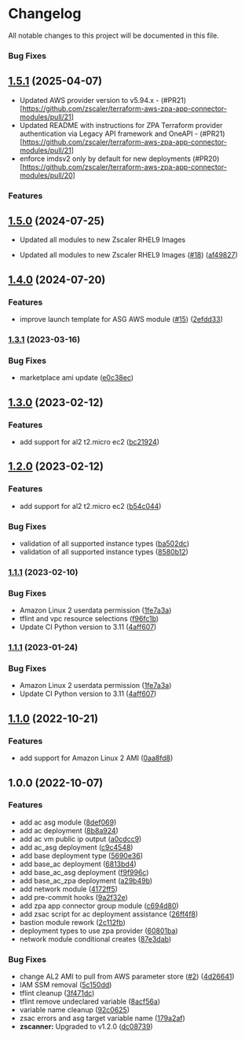 # Changelog

All notable changes to this project will be documented in this file.

### Bug Fixes

## [1.5.1](https://github.com/zscaler/terraform-aws-zpa-app-connector-modules/compare/v1.4.0...v1.5.1) (2025-04-07)
* Updated AWS provider version to v5.94.x - (#PR21)[https://github.com/zscaler/terraform-aws-zpa-app-connector-modules/pull/21]
* Updated README with instructions for ZPA Terraform provider authentication via Legacy API framework and OneAPI - (#PR21)[https://github.com/zscaler/terraform-aws-zpa-app-connector-modules/pull/21]
* enforce imdsv2 only by default for new deployments (#PR20)[https://github.com/zscaler/terraform-aws-zpa-app-connector-modules/pull/20]

### Features

## [1.5.0](https://github.com/zscaler/terraform-aws-zpa-app-connector-modules/compare/v1.4.0...v1.5.0) (2024-07-25)
* Updated all modules to new Zscaler RHEL9 Images

* Updated all modules to new Zscaler RHEL9 Images ([#18](https://github.com/zscaler/terraform-aws-zpa-app-connector-modules/issues/18)) ([af49827](https://github.com/zscaler/terraform-aws-zpa-app-connector-modules/commit/af498271c1e521c41027e9b915325317afd71876))

## [1.4.0](https://github.com/zscaler/terraform-aws-zpa-app-connector-modules/compare/v1.3.1...v1.4.0) (2024-07-20)


### Features

* improve launch template for ASG AWS module ([#15](https://github.com/zscaler/terraform-aws-zpa-app-connector-modules/issues/15)) ([2efdd33](https://github.com/zscaler/terraform-aws-zpa-app-connector-modules/commit/2efdd336b5e8c46e16143469594dad6c9a4a9c8b))

### [1.3.1](https://github.com/zscaler/terraform-aws-zpa-app-connector-modules/compare/v1.3.0...v1.3.1) (2023-03-16)


### Bug Fixes

* marketplace ami update ([e0c38ec](https://github.com/zscaler/terraform-aws-zpa-app-connector-modules/commit/e0c38ecefe61625b6cbe50ba5181700cbf886713))

## [1.3.0](https://github.com/zscaler/terraform-aws-zpa-app-connector-modules/compare/v1.2.0...v1.3.0) (2023-02-12)


### Features

* add support for al2 t2.micro ec2 ([bc21924](https://github.com/zscaler/terraform-aws-zpa-app-connector-modules/commit/bc21924df26fd38707b5bac83c1b0219ddb5318b))

## [1.2.0](https://github.com/zscaler/terraform-aws-zpa-app-connector-modules/compare/v1.1.1...v1.2.0) (2023-02-12)


### Features

* add support for al2 t2.micro ec2 ([b54c044](https://github.com/zscaler/terraform-aws-zpa-app-connector-modules/commit/b54c044eac7599204bf6f304c92980e91eaa61d1))


### Bug Fixes

* validation of all supported instance types ([ba502dc](https://github.com/zscaler/terraform-aws-zpa-app-connector-modules/commit/ba502dc5a145a9bd1bbc21e881dc020a5758e391))
* validation of all supported instance types ([8580b12](https://github.com/zscaler/terraform-aws-zpa-app-connector-modules/commit/8580b121b04563c01d5a01c6dbafca5a00e9352d))

### [1.1.1](https://github.com/zscaler/terraform-aws-zpa-app-connector-modules/compare/v1.1.0...v1.1.1) (2023-02-10)


### Bug Fixes

* Amazon Linux 2 userdata permission ([1fe7a3a](https://github.com/zscaler/terraform-aws-zpa-app-connector-modules/commit/1fe7a3a298ce3ff8f1a4d1c17ec25c014c36e1dd))
* tflint and vpc resource selections ([f96fc1b](https://github.com/zscaler/terraform-aws-zpa-app-connector-modules/commit/f96fc1b70a9365041244919772ed6e206052ae78))
* Update CI Python version to 3.11 ([4aff607](https://github.com/zscaler/terraform-aws-zpa-app-connector-modules/commit/4aff60777d2a7db1f0ce7fa36007c3494c5803b9))

### [1.1.1](https://github.com/zscaler/terraform-aws-zpa-app-connector-modules/compare/v1.1.0...v1.1.1) (2023-01-24)


### Bug Fixes

* Amazon Linux 2 userdata permission ([1fe7a3a](https://github.com/zscaler/terraform-aws-zpa-app-connector-modules/commit/1fe7a3a298ce3ff8f1a4d1c17ec25c014c36e1dd))
* Update CI Python version to 3.11 ([4aff607](https://github.com/zscaler/terraform-aws-zpa-app-connector-modules/commit/4aff60777d2a7db1f0ce7fa36007c3494c5803b9))

## [1.1.0](https://github.com/zscaler/terraform-aws-zpa-app-connector-modules/compare/v1.0.1...v1.1.0) (2022-10-21)


### Features

* add support for Amazon Linux 2 AMI ([0aa8fd8](https://github.com/zscaler/terraform-aws-zpa-app-connector-modules/commit/0aa8fd87e554cb878ccf06b3c505018a9cd07930))

## 1.0.0 (2022-10-07)


### Features

* add ac asg module ([8def069](https://github.com/zscaler/terraform-aws-zpa-app-connector-modules/commit/8def06909b7ed7238441524c77a0842a0c8ece23))
* add ac deployment ([8b8a924](https://github.com/zscaler/terraform-aws-zpa-app-connector-modules/commit/8b8a924f3ba6645919ea4aca6086472294f85a16))
* add ac vm public ip output ([a0cdcc9](https://github.com/zscaler/terraform-aws-zpa-app-connector-modules/commit/a0cdcc95e439909139a6ec394659ce437bc43809))
* add ac_asg deployment ([c9c4548](https://github.com/zscaler/terraform-aws-zpa-app-connector-modules/commit/c9c4548ca6624547bed5106fda1e534621fc3581))
* add base deployment type ([5690e36](https://github.com/zscaler/terraform-aws-zpa-app-connector-modules/commit/5690e36be620d4aed9686192942bcffb0a7dc8a4))
* add base_ac deployment ([6813bd4](https://github.com/zscaler/terraform-aws-zpa-app-connector-modules/commit/6813bd48b2b923f753f669a621be79f324641e16))
* add base_ac_asg deployment ([f9f996c](https://github.com/zscaler/terraform-aws-zpa-app-connector-modules/commit/f9f996c7af1320fb98616aaa15e621ed4352ffdd))
* add base_ac_zpa deployment ([a29b49b](https://github.com/zscaler/terraform-aws-zpa-app-connector-modules/commit/a29b49bf05c569df5ea6f62a456f4d9351ab6f96))
* add network module ([4172ff5](https://github.com/zscaler/terraform-aws-zpa-app-connector-modules/commit/4172ff56c804aa94abbade27ec4fd5124aa13648))
* add pre-commit hooks ([9a2f32e](https://github.com/zscaler/terraform-aws-zpa-app-connector-modules/commit/9a2f32e794bc2e157a33d93c34ddeb36be6c29bc))
* add zpa app connector group module ([c694d80](https://github.com/zscaler/terraform-aws-zpa-app-connector-modules/commit/c694d80a9af356ff003187249fce29879d79383b))
* add zsac script for ac deployment assistance ([26ff4f8](https://github.com/zscaler/terraform-aws-zpa-app-connector-modules/commit/26ff4f8465c08e67a088718b80294d704bd8319f))
* bastion module rework ([2c112fb](https://github.com/zscaler/terraform-aws-zpa-app-connector-modules/commit/2c112fb4f09ca59123862c9768fda88ba6553d1b))
* deployment types to use zpa provider ([60801ba](https://github.com/zscaler/terraform-aws-zpa-app-connector-modules/commit/60801badd7b6024d50d8292ea5f808c079396512))
* network module conditional creates ([87e3dab](https://github.com/zscaler/terraform-aws-zpa-app-connector-modules/commit/87e3dabef386ca786aea9e6c29a5ab989ae8f586))


### Bug Fixes

* change AL2 AMI to pull from AWS parameter store ([#2](https://github.com/zscaler/terraform-aws-zpa-app-connector-modules/issues/2)) ([4d26641](https://github.com/zscaler/terraform-aws-zpa-app-connector-modules/commit/4d266410372b3caee6595bb5c19b5328d35b0a54))
* IAM SSM removal ([5c150dd](https://github.com/zscaler/terraform-aws-zpa-app-connector-modules/commit/5c150dde136af2888f93524244342b45f54913b3))
* tflint cleanup ([3f471dc](https://github.com/zscaler/terraform-aws-zpa-app-connector-modules/commit/3f471dc6b2a16ebd02be48afec518417663bae5b))
* tflint remove undeclared variable ([8acf56a](https://github.com/zscaler/terraform-aws-zpa-app-connector-modules/commit/8acf56abd2070fc6c339aea3f4e8822960ce14c5))
* variable name cleanup ([92c0625](https://github.com/zscaler/terraform-aws-zpa-app-connector-modules/commit/92c0625b4560433fff2eba41bb210b7deb136797))
* zsac errors and asg target variable name ([179a2af](https://github.com/zscaler/terraform-aws-zpa-app-connector-modules/commit/179a2afde976fd11db72c8f7adc9832ae74fd9a4))
* **zscanner:** Upgraded to v1.2.0 ([dc08739](https://github.com/zscaler/terraform-aws-zpa-app-connector-modules/commit/dc08739fd70a1c28e785a9c8a5c600adfb94256f))
